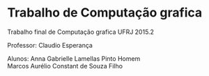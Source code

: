 # Trabalho de Computação grafica 
Trabalho final de Computação grafica UFRJ 2015.2

Professor:
Claudio Esperança 

Alunos: 
Anna Gabrielle Lamellas Pinto Homem     
Marcos Aurélio Constant de Souza Filho  


